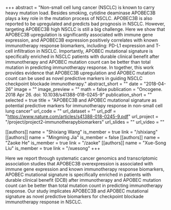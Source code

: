 +++
abstract = "Non-small cell lung cancer (NSCLC) is known to carry heavy mutation load. Besides smoking, cytidine deaminase APOBEC3B plays a key role in the mutation process of NSCLC. APOBEC3B is also reported to be upregulated and predicts bad prognosis in NSCLC. However, targeting APOBEC3B high NSCLC is still a big challenge. Here we show that APOBEC3B upregulation is significantly associated with immune gene expression, and APOBEC3B expression positively correlates with known immunotherapy response biomarkers, including: PD-L1 expression and T-cell infiltration in NSCLC. Importantly, APOBEC mutational signature is specifically enriched in NSCLC patients with durable clinical benefit after immunotherapy and APOBEC mutation count can be better than total mutation in predicting immunotherapy response. In together, this work provides evidence that APOBEC3B upregulation and APOBEC mutation count can be used as novel predictive markers in guiding NSCLC checkpoint blockade immunotherapy."
abstract_short = ""
date = "2018-04-26"
image = ""
image_preview = ""
math = false
publication = "Oncogene. 2018 Apr 26. doi: 10.1038/s41388-018-0245-9"
publication_short = ""
selected = true
title = "APOBEC3B and APOBEC mutational signature as potential predictive markers for immunotherapy response in non-small cell lung cancer"
url_code = ""
url_dataset = ""
url_pdf = "https://www.nature.com/articles/s41388-018-0245-9.pdf"
url_project = "/project/project2-immunotherapybiomarkers"
url_slides = ""
url_video = ""

[[authors]]
    name = "Shixiang Wang"
    is_member = true
    link = "/shixiang"
[[authors]]
    name = "Mingming Jia"
    is_member = false
[[authors]]
    name = "Zaoke He"
    is_member = true
    link = "/zaoke"
[[authors]]
    name = "Xue-Song Liu"
    is_member = true
    link = "/xuesong"
+++


Here we report through systematic cancer genomics and transcriptomic association studies that APOBEC3B overexpression is associated with immune gene expression and known immunotherapy response biomarkers, APOBEC mutational signature is specifically enriched in patients with durable clinical benefit (DCB) after immunotherapy and APOBEC mutation count can be better than total mutation count in predicting immunotherapy response. Our study implicates APOBEC3B and APOBEC mutational signature as novel predictive biomarkers for checkpoint blockade immunotherapy response in NSCLC.
